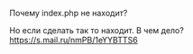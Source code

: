 Почему index.php не находит?

Но если сделать так то находит. В чем дело? https://s.mail.ru/nmPB/1eYYBTTS6
